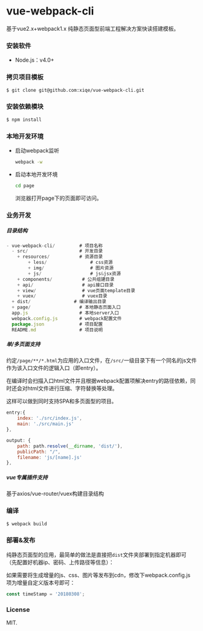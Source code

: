 # vue-webpack-cli
基于vue2.x+webpack1.x 纯静态页面型前端工程解决方案快读搭建模板。

### 安装软件

- Node.js：v4.0+

### 拷贝项目模板

``` bash
$ git clone git@github.com:xiqe/vue-webpack-cli.git
```


### 安装依赖模块

``` bash
$ npm install
```

### 本地开发环境

- 启动webpack监听

    ``` bash
    webpack -w
    ```

- 启动本地开发环境

    ``` bash
    cd page
    ```
    浏览器打开page下的页面即可访问。

### 业务开发

##### 目录结构

``` js
- vue-webpack-cli/         # 项目名称
  - src/                   # 开发目录
    + resources/           # 资源目录
        + less/                # css资源
        + img/                 # 图片资源
        + js/                  # js&jsx资源
    + components/           # 公共组建目录
    + api/                  # api接口目录
    + view/                 # vue页面template目录
    + vuex/                 # vuex目录
  + dist/                # 编译输出目录
  + page/                  # 本地静态页面入口
  app.js                   # 本地server入口
  webpack.config.js        # webpack配置文件
  package.json             # 项目配置
  README.md                # 项目说明
```

##### 单/多页面支持

约定`/page/**/*.html`为应用的入口文件，在`/src/`一级目录下有一个同名的js文件作为该入口文件的逻辑入口（即entry）。

在编译时会扫描入口html文件并且根据webpack配置项解决entry的路径依赖，同时还会对html文件进行压缩、字符替换等处理。

这样可以做到同时支持SPA和多页面型的项目。


``` js
entry:{
    index: './src/index.js',
    main: './src/main.js'
},

output: {
    path: path.resolve(__dirname, 'dist/'),
    publicPath: "/",
    filename: 'js/[name].js'
},
```

##### vue专属插件支持

基于axios/vue-router/vuex构建目录结构


### 编译

``` bash
$ webpack build
```

### 部署&发布

纯静态页面型的应用，最简单的做法是直接把`dist`文件夹部署到指定机器即可（先配置好机器ip、密码、上传路径等信息）：

如果需要将生成增量的js、css、图片等发布到cdn，修改下webpack.config.js 项为增量自定义版本号即可：

``` js
const timeStamp = '20180308';
```

### License

MIT.
